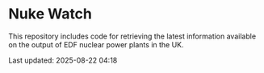 # Nuke Watch

This repository includes code for retrieving the latest information available on the output of EDF nuclear power plants in the UK.

Last updated: 2025-08-22 04:18